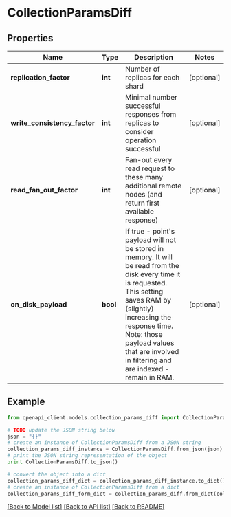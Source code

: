 # CollectionParamsDiff


## Properties
Name | Type | Description | Notes
------------ | ------------- | ------------- | -------------
**replication_factor** | **int** | Number of replicas for each shard | [optional] 
**write_consistency_factor** | **int** | Minimal number successful responses from replicas to consider operation successful | [optional] 
**read_fan_out_factor** | **int** | Fan-out every read request to these many additional remote nodes (and return first available response) | [optional] 
**on_disk_payload** | **bool** | If true - point&#39;s payload will not be stored in memory. It will be read from the disk every time it is requested. This setting saves RAM by (slightly) increasing the response time. Note: those payload values that are involved in filtering and are indexed - remain in RAM. | [optional] 

## Example

```python
from openapi_client.models.collection_params_diff import CollectionParamsDiff

# TODO update the JSON string below
json = "{}"
# create an instance of CollectionParamsDiff from a JSON string
collection_params_diff_instance = CollectionParamsDiff.from_json(json)
# print the JSON string representation of the object
print CollectionParamsDiff.to_json()

# convert the object into a dict
collection_params_diff_dict = collection_params_diff_instance.to_dict()
# create an instance of CollectionParamsDiff from a dict
collection_params_diff_form_dict = collection_params_diff.from_dict(collection_params_diff_dict)
```
[[Back to Model list]](../README.md#documentation-for-models) [[Back to API list]](../README.md#documentation-for-api-endpoints) [[Back to README]](../README.md)


